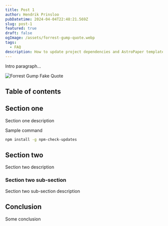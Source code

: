 ```yaml
---
title: Post 1
author: Hendrik Prinsloo
pubDatetime: 2024-04-04T22:48:21.569Z
slug: post-1
featured: true
draft: false
ogImage: /assets/forrest-gump-quote.webp
tags:
  - FAQ
description: How to update project dependencies and AstroPaper template.
---
```


Intro paragraph...

![Forrest Gump Fake Quote](/assets/forrest-gump-quote.webp)

## Table of contents

## Section one
Section one description

Sample command
```bash
npm install -g npm-check-updates
```

## Section two

Section two description

### Section two sub-section

Section two sub-section description

## Conclusion

Some conclusion
